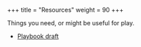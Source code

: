 +++
title = "Resources"
weight = 90
+++

Things you need, or might be useful for play.

<!--more-->


- [Playbook draft](/files/playbook-draft.pdf)
